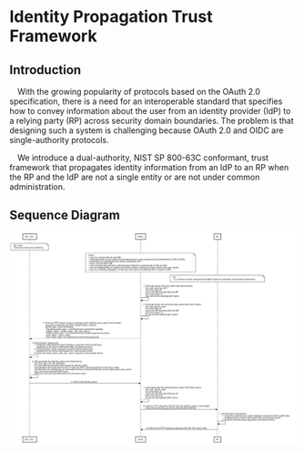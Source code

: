 # Identity Propagation Trust Framework

## Introduction

&emsp;With the growing popularity of protocols based on the OAuth 2.0 specification, there is a need for an interoperable standard that specifies how to convey information about the user from an identity provider (IdP) to a relying party (RP) across security domain boundaries. The problem is that designing such a system is challenging because OAuth 2.0 and OIDC are single-authority protocols.

&emsp;We introduce a dual-authority, NIST SP 800-63C conformant, trust framework that propagates identity information from an IdP to an RP when the RP and the IdP are not a single entity or are not under common administration.

## Sequence Diagram

<img src=./images/identity_propagation.svg alt="Sequence Diagram – Identity Propagation">
